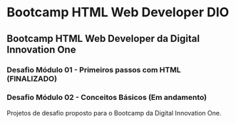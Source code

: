 # Bootcamp HTML Web Developer DIO

## Bootcamp HTML Web Developer da Digital Innovation One
### Desafio Módulo 01 - Primeiros passos com HTML (FINALIZADO)
### Desafio Módulo 02 - Conceitos Básicos (Em andamento)

Projetos de desafio proposto para o Bootcamp da Digital Innovation One.
